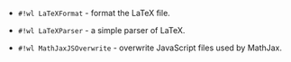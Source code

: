 <!-- LaTeXFormat.wl -->

* `#!wl LaTeXFormat` - format the LaTeX file.


<!-- LaTeXParser.wl -->

* `#!wl LaTeXParser` - a simple parser of LaTeX.


<!-- MathJaxJSOverwrite.wl -->

* `#!wl MathJaxJSOverwrite` - overwrite JavaScript files used by MathJax.